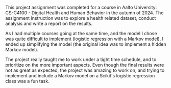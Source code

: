 This project assignment was completed for a course in Aalto University: CS-C4100 - Digital Health and Human Behavior in the autumn of 2024. The assignment instruction was to explore a health related dataset, conduct analysis and write a report on the results. 



As I had multiple courses going at the same time, and the model I chose was quite difficult to implement (logistic regression with a Markov model), I ended up simplifying the model (the original idea was to implement a hidden Markov model). 

The project really taught me to work under a tight time schedule, and to prioritize on the more important aspects. Even though the final results were not as great as expected, the project was amazing to work on, and trying to implement and include a Markov model on a Scikit's logistic regression class was a fun task. 
